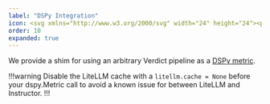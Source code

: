 ```yaml
---
label: "DSPy Integration"
icon: <svg xmlns="http://www.w3.org/2000/svg" width="24" height="24"><path fill="#ef3e33" d="M2.8 0.15c-1.9 0.04-2.27 0.09-2.42 0.37C0.15 0.99 0.04 22.43 0.29 22.71c0.33 0.33 7.38 0.57 15.67 0.51 4.28-0.04 7.87-0.13 7.96-0.2 0.07-0.09 0.15-5.2 0.15-11.35V0.48l-0.55-0.16C23.01 0.15 7.94 0.02 2.8 0.15M12.05 1.81c0.04 0.35 0.02 0.92-0.05 1.24C11.9 3.61 11.83 3.66 11.24 3.66c-0.48 0-0.79 0.15-1.19 0.53-0.48 0.49-0.53 0.66-0.53 1.76s0.05 1.26 0.53 1.76c0.4 0.38 0.71 0.53 1.19 0.53 0.75 0 0.77 0.02 0.46 1.78-0.24 1.32-0.16 1.3-2.42 0.97-1.76-0.26-2.03-0.09-1.87 1.19 0.15 1.24-0.13 1.56-1.39 1.56-1.08 0-1.23-0.2-0.93-1.45 0.29-1.23 0.09-1.35-2.16-1.45l-1.83-0.07V7.43c0-1.81 0.05-3.99 0.13-4.83l0.11-1.5 5.33 0.04 5.33 0.05zM22.69 1.21l0.59 0.13-0.05 4.91c-0.04 2.69-0.09 4.92-0.15 4.98-0.05 0.04-0.73 0.13-1.5 0.2l-1.43 0.13v-0.92c0-0.79-0.07-0.97-0.59-1.39-0.53-0.46-0.7-0.49-1.85-0.42-1.17 0.05-1.32 0.11-1.81 0.68-0.48 0.53-0.55 0.73-0.46 1.41L15.53 11.72l-1.32-0.11c-0.71-0.07-1.37-0.18-1.45-0.26-0.09-0.07-0.05-0.62 0.05-1.21 0.11-0.6 0.18-1.5 0.15-2l-0.05-0.92-0.92-0.05c-1.15-0.07-1.37-0.27-1.37-1.23 0-0.99 0.31-1.28 1.26-1.12 0.97 0.15 1.15-0.13 1.26-2.09l0.09-1.65h4.43c2.44 0 4.71 0.05 5.02 0.11M18.83 10.06c0.18 0.11 0.24 0.49 0.18 1.32l-0.05 1.17 2.16-0.04L23.26 12.45v1.98c0 1.08-0.05 3.26-0.13 4.83l-0.11 2.89H12.45V19.63l1.01 0.04c1.32 0.02 1.92-0.51 2.07-1.87 0.18-1.98-0.59-2.91-2.25-2.73l-1.01 0.11v-0.95c0-1.76-0.04-1.72 1.85-1.54 2.51 0.26 2.93 0.02 2.51-1.37-0.2-0.7-0.18-0.77 0.2-1.08 0.44-0.37 1.57-0.46 2-0.18m-15.01 2.67c0.11 1.68 0.57 2.11 2.31 2.11 1.72 0 2.49-0.66 2.49-2.11 0-0.6 0.04-0.64 0.6-0.62 0.31 0 0.92 0.05 1.32 0.13l0.71 0.13L11.19 13.92c-0.02 0.86 0.04 1.79 0.15 2.09 0.18 0.46 0.27 0.51 0.81 0.4 1.98-0.37 1.94-0.37 2.14 0.15 0.27 0.73 0.22 1.3-0.13 1.74-0.31 0.37-0.38 0.38-1.37 0.16-0.82-0.16-1.12-0.16-1.28 0-0.13 0.13-0.22 0.86-0.22 1.9l-0.02 1.7-2.29 0.05c-1.26 0.04-3.55 0-5.07-0.05L1.1 21.94V11.88l1.34 0.05 1.32 0.05z"/></svg>
order: 10
expanded: true
---
```


We provide a shim for using an arbitrary Verdict pipeline as a [DSPy metric](https://dspy.ai/learn/evaluation/metrics/).

!!!warning
Disable the LiteLLM cache with a `litellm.cache = None` before your dspy.Metric call to avoid a known issue for between LiteLLM and Instructor.
!!!

